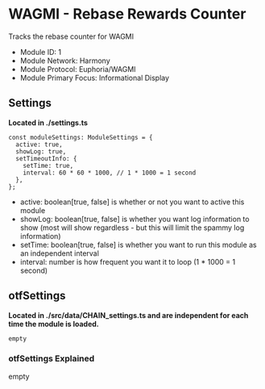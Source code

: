 # WAGMI - Rebase Rewards Counter
Tracks the rebase counter for WAGMI

* Module ID: 1
* Module Network: Harmony
* Module Protocol: Euphoria/WAGMI
* Module Primary Focus: Informational Display

## Settings
**Located in ./settings.ts**
```
const moduleSettings: ModuleSettings = {
  active: true,
  showLog: true,
  setTimeoutInfo: {
    setTime: true,
    interval: 60 * 60 * 1000, // 1 * 1000 = 1 second
  },
};
```

* active: boolean[true, false] is whether or not you want to active this module
* showLog: boolean[true, false] is whether you want log information to show (most will show regardless - but this will limit the spammy log information)
* setTime: boolean[true, false] is whether you want to run this module as an independent interval
* interval: number is how frequent you want it to loop (1 * 1000 = 1 second)

## otfSettings
**Located in ./src/data/CHAIN_settings.ts and are independent for each time the module is loaded.**
```
empty
```

### otfSettings Explained
empty
